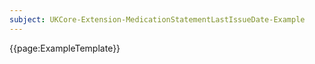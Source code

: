 ```yaml
---
subject: UKCore-Extension-MedicationStatementLastIssueDate-Example
---
```

{{page:ExampleTemplate}}

